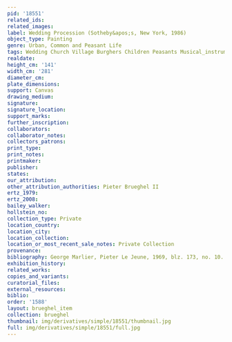 ```yaml
---
pid: '18551'
related_ids: 
related_images: 
label: Wedding Procession (Sotheby&apos;s, New York, 1986)
object_type: Painting
genre: Urban, Common and Peasant Life
tags: Wedding Church Village Burghers Children Peasants Musical_instruments
realdate: 
height_cm: '141'
width_cm: '281'
diameter_cm: 
plate_dimensions: 
support: Canvas
drawing_medium: 
signature: 
signature_location: 
support_marks: 
further_inscription: 
collaborators: 
collaborator_notes: 
collectors_patrons: 
print_type: 
print_notes: 
printmaker: 
publisher: 
states: 
our_attribution: 
other_attribution_authorities: Pieter Brueghel II
ertz_1979: 
ertz_2008: 
bailey_walker: 
hollstein_no: 
collection_type: Private
location_country: 
location_city: 
location_collection: 
location_or_most_recent_sale_notes: Private Collection
provenance: 
bibliography: George Marlier, Pieter Le Jeune, 1969, blz. 173, no. 10.
exhibition_history: 
related_works: 
copies_and_variants: 
curatorial_files: 
external_resources: 
biblio: 
order: '1588'
layout: brueghel_item
collection: brueghel
thumbnail: img/derivatives/simple/18551/thumbnail.jpg
full: img/derivatives/simple/18551/full.jpg
---
```

